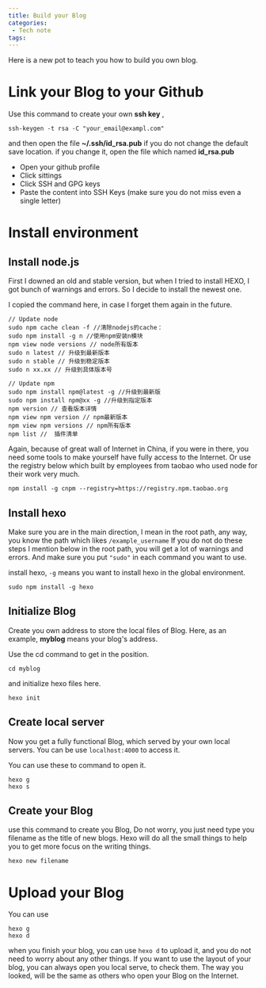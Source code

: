 ```yaml
---
title: Build your Blog
categories:
 - Tech note
tags:
---
```


Here is a new pot to teach you how to build you own blog.


# Link your Blog to your Github

Use this command to create your own __ssh key__ ,

```
ssh-keygen -t rsa -C "your_email@exampl.com"
```
and then open the file  **~/.ssh/id_rsa.pub**  if you do not change the default save location. if you change it, open the file which named __id_rsa.pub__

* Open your github profile
* Click sittings
* Click SSH and GPG keys
* Paste the content into SSH Keys (make sure you do not miss even a single letter)

# Install environment

## Install node.js 

First I downed an old and stable version, but when I tried to install HEXO, I got bunch of warnings and errors. So I decide to install the newest one.

I copied the command here, in case I forget them again in the future.


```
// Update node
sudo npm cache clean -f //清除nodejs的cache：
sudo npm install -g n //使用npm安装n模块
npm view node versions // node所有版本
sudo n latest // 升级到最新版本
sudo n stable // 升级到稳定版本
sudo n xx.xx // 升级到具体版本号
```
```
// Update npm
sudo npm install npm@latest -g //升级到最新版
sudo npm install npm@xx -g //升级到指定版本
npm version // 查看版本详情
npm view npm version // npm最新版本
npm view npm versions // npm所有版本
npm list //  插件清单
```

Again, because of great wall of Internet in China,  if you were in there, you need some tools to make yourself have fully access to the Internet. Or use the registry below which built by employees from taobao who used node for their work very much.

```
npm install -g cnpm --registry=https://registry.npm.taobao.org
```

## Install hexo

Make sure you are in the main direction, I mean in the root path, any way, you know the path which likes `/example_username`
If you do not do these steps I mention below in the root path, you will get a lot of warnings and errors.
And make sure you put `"sudo"` in each command you want to use.

install hexo,  `-g` means you want to install hexo in the global environment.

```
sudo npm install -g hexo
```

## Initialize Blog

Create you own address to store the local files of Blog. Here, as an example, __myblog__ means your blog's address.

Use the cd command to get in the position.

```
cd myblog
```

and initialize hexo files here.

```
hexo init
```

## Create local server
Now you get a fully functional Blog, which served by your own local servers. You can be use `localhost:4000` to access it.

You can use these to command to open it.
```
hexo g
hexo s
```

## Create your Blog

use this command to create you Blog, Do not worry, you just need type you filename as the title of new blogs. Hexo will do all the small things to help you to get more focus on the writing things.

```
hexo new filename
```

# Upload your Blog
You can use 

```
hexo g
hexo d
```
when you finish your blog, you can use `hexo d` to upload it, and you do not need to worry about any other things. If you want to use the layout of your blog, you can always open you local serve, to check them. The way you looked, will be the same as others who open your Blog on the Internet.  


